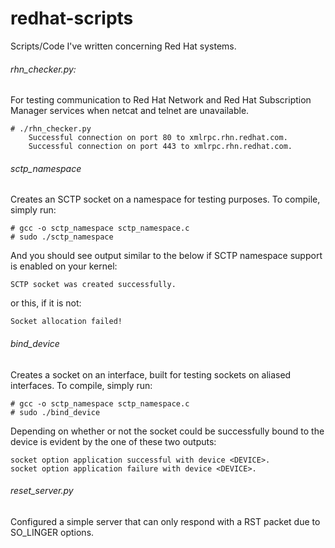 redhat-scripts
==============

Scripts/Code I've written concerning Red Hat systems.

###### rhn_checker.py:
For testing communication to Red Hat Network and Red Hat Subscription Manager services when netcat and telnet are unavailable.
```
# ./rhn_checker.py 
	Successful connection on port 80 to xmlrpc.rhn.redhat.com.
	Successful connection on port 443 to xmlrpc.rhn.redhat.com.
```

###### sctp_namespace
Creates an SCTP socket on a namespace for testing purposes.  To compile, simply run:
```
# gcc -o sctp_namespace sctp_namespace.c
# sudo ./sctp_namespace
```

And you should see output similar to the below if SCTP namespace support is enabled on your kernel:
```
SCTP socket was created successfully.
```

or this, if it is not:

```
Socket allocation failed!
```

###### bind_device
Creates a socket on an interface, built for testing sockets on aliased interfaces.  To compile, simply run:

```
# gcc -o sctp_namespace sctp_namespace.c
# sudo ./bind_device
```

Depending on whether or not the socket could be successfully bound to the device is evident by the one of these two outputs:

```
socket option application successful with device <DEVICE>.
socket option application failure with device <DEVICE>.
```
###### reset_server.py
Configured a simple server that can only respond with a RST packet due to SO_LINGER options.

